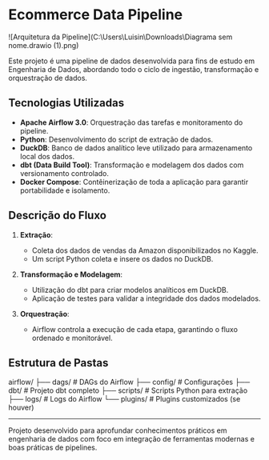 # Ecommerce Data Pipeline

![Arquitetura da Pipeline](C:\Users\Luisin\Downloads\Diagrama sem nome.drawio (1).png)

Este projeto é uma pipeline de dados desenvolvida para fins de estudo em Engenharia de Dados, abordando todo o ciclo de ingestão, transformação e orquestração de dados.

## Tecnologias Utilizadas

- **Apache Airflow 3.0**: Orquestração das tarefas e monitoramento do pipeline.
- **Python**: Desenvolvimento do script de extração de dados.
- **DuckDB**: Banco de dados analítico leve utilizado para armazenamento local dos dados.
- **dbt (Data Build Tool)**: Transformação e modelagem dos dados com versionamento controlado.
- **Docker Compose**: Contêinerização de toda a aplicação para garantir portabilidade e isolamento.

## Descrição do Fluxo

1. **Extração**: 
   - Coleta dos dados de vendas da Amazon disponibilizados no Kaggle.
   - Um script Python coleta e insere os dados no DuckDB.

2. **Transformação e Modelagem**:
   - Utilização do dbt para criar modelos analíticos em DuckDB.
   - Aplicação de testes para validar a integridade dos dados modelados.

3. **Orquestração**:
   - Airflow controla a execução de cada etapa, garantindo o fluxo ordenado e monitorável.

## Estrutura de Pastas
airflow/
├── dags/ # DAGs do Airflow
├── config/ # Configurações
├── dbt/ # Projeto dbt completo
├── scripts/ # Scripts Python para extração
├── logs/ # Logs do Airflow
└── plugins/ # Plugins customizados (se houver)

---

Projeto desenvolvido para aprofundar conhecimentos práticos em engenharia de dados com foco em integração de ferramentas modernas e boas práticas de pipelines.
